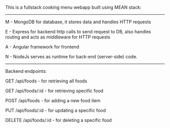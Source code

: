 This is a fullstack cooking menu webapp built using MEAN stack:

----------------------------------------------------------------

M - MongoDB for database, it stores data and handles HTTP requests

E - Express for backend http calls to send request to DB, also handles routing and acts as middleware for HTTP requests

A - Angular framework for frontend

N - NodeJs serves as runtime for back-end (server-side) code.

----------------------------------------------------------------

Backend endpoints:


GET /api/foods        - for retrieving all foods

GET /api/foods/:id     - for retrieving specific food

POST /api/foods       - for adding a new food item

PUT /api/foods/:id     - for updating a specific food

DELETE /api/foods/:id  - for deleting a specific food
